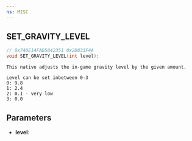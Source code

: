 ```yaml
---
ns: MISC
---
```

## SET_GRAVITY_LEVEL

```c
// 0x740E14FAD5842351 0x2D833F4A
void SET_GRAVITY_LEVEL(int level);
```

```
This native adjusts the in-game gravity level by the given amount.
```

```
Level can be set inbetween 0-3
0: 9.8   
1: 2.4   
2: 0.1 - very low  
3: 0.0
```

## Parameters
* **level**: 


